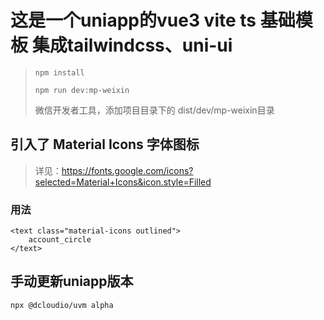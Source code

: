 # 这是一个uniapp的vue3 vite ts 基础模板  集成tailwindcss、uni-ui


> `npm install`  
> 
> `npm run dev:mp-weixin`  
> 
> 微信开发者工具，添加项目目录下的 dist/dev/mp-weixin目录


## 引入了 Material Icons 字体图标

> 详见：https://fonts.google.com/icons?selected=Material+Icons&icon.style=Filled

### 用法
    <text class="material-icons outlined">
        account_circle
    </text>
    
    
## 手动更新uniapp版本
    npx @dcloudio/uvm alpha
